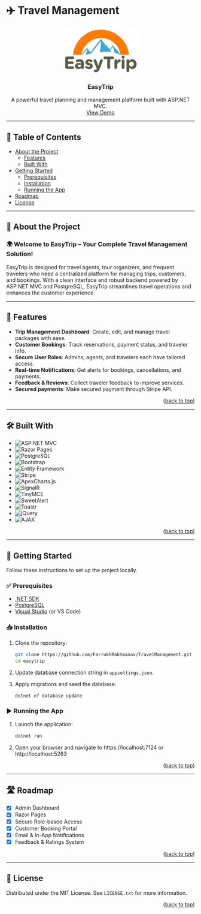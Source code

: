 # ✈️ Travel Management

<a name="readme-top"></a>

<!-- PROJECT LOGO -->
<div align="center">
  <a href="https://github.com/yourusername/easytrip">
    <img src="https://github.com/FarrukhRakhmanov/TravelManagement/blob/master/EasyTrip/wwwroot/images/icons/logo.png" alt="EasyTrip Logo" >
  </a>

<h3 align="center">EasyTrip</h3>

  <p align="center">
    A powerful travel planning and management platform built with ASP.NET MVC.
    <br />
    <a href="https://easytrip-demo.com">View Demo</a>
  </p>
</div>

---

## 📌 Table of Contents

- [About the Project](#about-the-project)
  - [Features](#features)
  - [Built With](#built-with)
- [Getting Started](#getting-started)
  - [Prerequisites](#prerequisites)
  - [Installation](#installation)
  - [Running the App](#running-the-app)
- [Roadmap](#roadmap)
- [License](#license)

---

## 💼 About the Project

### 🌍 Welcome to EasyTrip – Your Complete Travel Management Solution!

EasyTrip is designed for travel agents, tour organizers, and frequent travelers who need a centralized platform for managing trips, customers, and bookings. With a clean interface and robust backend powered by ASP.NET MVC and PostgreSQL, EasyTrip streamlines travel operations and enhances the customer experience.

---

## 🚀 Features

- **Trip Management Dashboard**: Create, edit, and manage travel packages with ease.
- **Customer Bookings**: Track reservations, payment status, and traveler info.
- **Secure User Roles**: Admins, agents, and travelers each have tailored access.
- **Real-time Notifications**: Get alerts for bookings, cancellations, and payments.
- **Feedback & Reviews**: Collect traveler feedback to improve services.
- **Secured payments**: Make secured payment through Stripe API.
  
<p align="right">(<a href="#readme-top">back to top</a>)</p>

---

## 🛠️ Built With

- ![ASP.NET MVC](https://img.shields.io/badge/ASP.NET%20MVC-512BD4?logo=dotnet&logoColor=white)
- ![Razor Pages](https://img.shields.io/badge/Razor%20Pages-512BD4?logo=dotnet&logoColor=white)
- ![PostgreSQL](https://img.shields.io/badge/PostgreSQL-336791?logo=postgresql&logoColor=white)
- ![Bootstrap](https://img.shields.io/badge/Bootstrap-563D7C?logo=bootstrap&logoColor=white)
- ![Entity Framework](https://img.shields.io/badge/Entity%20Framework-6DB33F?logo=.net&logoColor=white)
- ![Stripe](https://img.shields.io/badge/Stripe-635BFF?logo=stripe&logoColor=white)
- ![ApexCharts.js](https://img.shields.io/badge/ApexCharts.js-00BFFF?logo=apexcharts&logoColor=white)
- ![SignalR](https://img.shields.io/badge/SignalR-0078D7?logo=dotnet&logoColor=white)
- ![TinyMCE](https://img.shields.io/badge/TinyMCE-2B8DBD?logo=tinymce&logoColor=white)
- ![SweetAlert](https://img.shields.io/badge/SweetAlert2-F4A261?logo=javascript&logoColor=white)
- ![Toastr](https://img.shields.io/badge/Toastr-E65100?logo=javascript&logoColor=white)
- ![jQuery](https://img.shields.io/badge/jQuery-0769AD?logo=jquery&logoColor=white)
- ![AJAX](https://img.shields.io/badge/AJAX-000000?logo=xml&logoColor=white)

<p align="right">(<a href="#readme-top">back to top</a>)</p>

---

## 🧰 Getting Started

Follow these instructions to set up the project locally.

### ✅ Prerequisites

- [.NET SDK](https://dotnet.microsoft.com/en-us/download)
- [PostgreSQL](https://www.postgresql.org/download/)
- [Visual Studio](https://visualstudio.microsoft.com/) (or VS Code)

### 📥 Installation

1. Clone the repository:
   ```bash
   git clone https://github.com/FarrukhRakhmanov/TravelManagement.git
   cd easytrip
   ```

2. Update database connection string in `appsettings.json`.

3. Apply migrations and seed the database:
   ```bash
   dotnet ef database update
   ```

### ▶️ Running the App

1. Launch the application:
   ```bash
   dotnet run
   ```

2. Open your browser and navigate to https://localhost:7124 or http://localhost:5263 

<p align="right">(<a href="#readme-top">back to top</a>)</p>

---

## 🛣️ Roadmap

- [x] Admin Dashboard
- [x] Razor Pages
- [x] Secure Role-based Access
- [x] Customer Booking Portal
- [x] Email & In-App Notifications
- [x] Feedback & Ratings System

<p align="right">(<a href="#readme-top">back to top</a>)</p>

---

## 📄 License

Distributed under the MIT License. See `LICENSE.txt` for more information.

<p align="right">(<a href="#readme-top">back to top</a>)</p>

